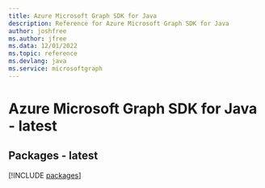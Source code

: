 ```yaml
---
title: Azure Microsoft Graph SDK for Java
description: Reference for Azure Microsoft Graph SDK for Java
author: joshfree
ms.author: jfree
ms.data: 12/01/2022
ms.topic: reference
ms.devlang: java
ms.service: microsoftgraph
---
```

# Azure Microsoft Graph SDK for Java - latest
## Packages - latest
[!INCLUDE [packages](microsoft-graph-index.md)]